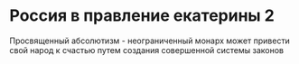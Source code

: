 # Россия в правление екатерины 2

Просвященный абсолютизм - неограниченный монарх может привести свой народ к счастью путем создания совершенной системы законов